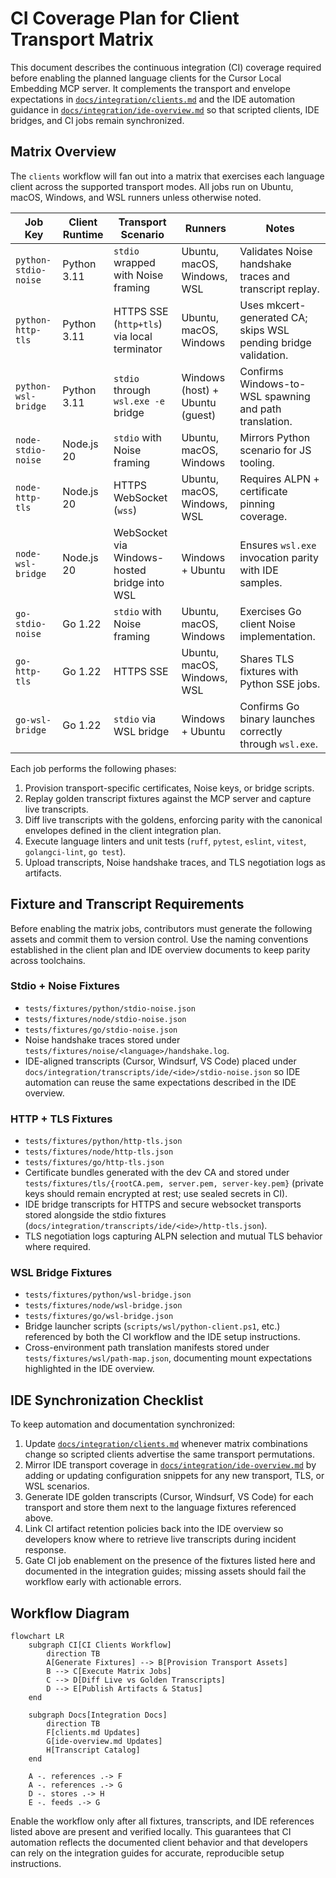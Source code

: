 # CI Coverage Plan for Client Transport Matrix

This document describes the continuous integration (CI) coverage required before enabling
the planned language clients for the Cursor Local Embedding MCP server. It complements
the transport and envelope expectations in [`docs/integration/clients.md`](../integration/clients.md)
and the IDE automation guidance in [`docs/integration/ide-overview.md`](../integration/ide-overview.md)
so that scripted clients, IDE bridges, and CI jobs remain synchronized.

## Matrix Overview

The `clients` workflow will fan out into a matrix that exercises each language client
across the supported transport modes. All jobs run on Ubuntu, macOS, Windows, and WSL
runners unless otherwise noted.

| Job Key | Client Runtime | Transport Scenario | Runners | Notes |
| --- | --- | --- | --- | --- |
| `python-stdio-noise` | Python 3.11 | `stdio` wrapped with Noise framing | Ubuntu, macOS, Windows, WSL | Validates Noise handshake traces and transcript replay. |
| `python-http-tls` | Python 3.11 | HTTPS SSE (`http+tls`) via local terminator | Ubuntu, macOS, Windows | Uses mkcert-generated CA; skips WSL pending bridge validation. |
| `python-wsl-bridge` | Python 3.11 | `stdio` through `wsl.exe -e` bridge | Windows (host) + Ubuntu (guest) | Confirms Windows-to-WSL spawning and path translation. |
| `node-stdio-noise` | Node.js 20 | `stdio` with Noise framing | Ubuntu, macOS, Windows | Mirrors Python scenario for JS tooling. |
| `node-http-tls` | Node.js 20 | HTTPS WebSocket (`wss`) | Ubuntu, macOS, Windows, WSL | Requires ALPN + certificate pinning coverage. |
| `node-wsl-bridge` | Node.js 20 | WebSocket via Windows-hosted bridge into WSL | Windows + Ubuntu | Ensures `wsl.exe` invocation parity with IDE samples. |
| `go-stdio-noise` | Go 1.22 | `stdio` with Noise framing | Ubuntu, macOS, Windows | Exercises Go client Noise implementation. |
| `go-http-tls` | Go 1.22 | HTTPS SSE | Ubuntu, macOS, Windows, WSL | Shares TLS fixtures with Python SSE jobs. |
| `go-wsl-bridge` | Go 1.22 | `stdio` via WSL bridge | Windows + Ubuntu | Confirms Go binary launches correctly through `wsl.exe`. |

Each job performs the following phases:

1. Provision transport-specific certificates, Noise keys, or bridge scripts.
2. Replay golden transcript fixtures against the MCP server and capture live transcripts.
3. Diff live transcripts with the goldens, enforcing parity with the canonical envelopes
defined in the client integration plan.
4. Execute language linters and unit tests (`ruff`, `pytest`, `eslint`, `vitest`, `golangci-lint`, `go test`).
5. Upload transcripts, Noise handshake traces, and TLS negotiation logs as artifacts.

## Fixture and Transcript Requirements

Before enabling the matrix jobs, contributors must generate the following assets and
commit them to version control. Use the naming conventions established in the
client plan and IDE overview documents to keep parity across toolchains.

### Stdio + Noise Fixtures

- `tests/fixtures/python/stdio-noise.json`
- `tests/fixtures/node/stdio-noise.json`
- `tests/fixtures/go/stdio-noise.json`
- Noise handshake traces stored under `tests/fixtures/noise/<language>/handshake.log`.
- IDE-aligned transcripts (Cursor, Windsurf, VS Code) placed under
  `docs/integration/transcripts/ide/<ide>/stdio-noise.json` so IDE automation can
  reuse the same expectations described in the IDE overview.

### HTTP + TLS Fixtures

- `tests/fixtures/python/http-tls.json`
- `tests/fixtures/node/http-tls.json`
- `tests/fixtures/go/http-tls.json`
- Certificate bundles generated with the dev CA and stored under
  `tests/fixtures/tls/{rootCA.pem, server.pem, server-key.pem}` (private keys should
  remain encrypted at rest; use sealed secrets in CI).
- IDE bridge transcripts for HTTPS and secure websocket transports stored alongside
the stdio fixtures (`docs/integration/transcripts/ide/<ide>/http-tls.json`).
- TLS negotiation logs capturing ALPN selection and mutual TLS behavior where required.

### WSL Bridge Fixtures

- `tests/fixtures/python/wsl-bridge.json`
- `tests/fixtures/node/wsl-bridge.json`
- `tests/fixtures/go/wsl-bridge.json`
- Bridge launcher scripts (`scripts/wsl/python-client.ps1`, etc.) referenced by both
  the CI workflow and the IDE setup instructions.
- Cross-environment path translation manifests stored under
  `tests/fixtures/wsl/path-map.json`, documenting mount expectations highlighted in
the IDE overview.

## IDE Synchronization Checklist

To keep automation and documentation synchronized:

1. Update [`docs/integration/clients.md`](../integration/clients.md) whenever matrix
   combinations change so scripted clients advertise the same transport permutations.
2. Mirror IDE transport coverage in [`docs/integration/ide-overview.md`](../integration/ide-overview.md)
   by adding or updating configuration snippets for any new transport, TLS, or WSL scenarios.
3. Generate IDE golden transcripts (Cursor, Windsurf, VS Code) for each transport and
   store them next to the language fixtures referenced above.
4. Link CI artifact retention policies back into the IDE overview so developers know
   where to retrieve live transcripts during incident response.
5. Gate CI job enablement on the presence of the fixtures listed here and documented
   in the integration guides; missing assets should fail the workflow early with
   actionable errors.

## Workflow Diagram

```mermaid
flowchart LR
    subgraph CI[CI Clients Workflow]
        direction TB
        A[Generate Fixtures] --> B[Provision Transport Assets]
        B --> C[Execute Matrix Jobs]
        C --> D[Diff Live vs Golden Transcripts]
        D --> E[Publish Artifacts & Status]
    end

    subgraph Docs[Integration Docs]
        direction TB
        F[clients.md Updates]
        G[ide-overview.md Updates]
        H[Transcript Catalog]
    end

    A -. references .-> F
    A -. references .-> G
    D -. stores .-> H
    E -. feeds .-> G
```

Enable the workflow only after all fixtures, transcripts, and IDE references listed
above are present and verified locally. This guarantees that CI automation reflects
the documented client behavior and that developers can rely on the integration guides
for accurate, reproducible setup instructions.
